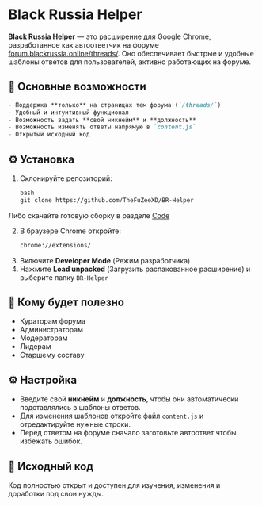 # Black Russia Helper

**Black Russia Helper** — это расширение для Google Chrome, разработанное как автоответчик на форуме [forum.blackrussia.online/threads/](https://forum.blackrussia.online/threads/). Оно обеспечивает быстрые и удобные шаблоны ответов для пользователей, активно работающих на форуме.

## 🧩 Основные возможности
```markdown
- Поддержка **только** на страницах тем форума (`/threads/`)
- Удобный и интуитивный функционал
- Возможность задать **свой никнейм** и **должность**
- Возможность изменять ответы напрямую в `content.js`
- Открытый исходный код
```
## ⚙️ Установка

1. Склонируйте репозиторий:
   ```markdown
   bash
   git clone https://github.com/TheFuZeeXD/BR-Helper
   ```

Либо скачайте готовую сборку в разделе [Code](https://github.com/TheFuZeeXD/BR-Helper/archive/refs/heads/main.zip)

2. В браузере Chrome откройте:
     ```markdown
   chrome://extensions/
   ```
4. Включите **Developer Mode** (Режим разработчика)
5. Нажмите **Load unpacked** (Загрузить распакованное расширение) и выберите папку `BR-Helper`

## 👤 Кому будет полезно

* Кураторам форума
* Администраторам
* Модераторам
* Лидерам
* Старшему составу

## ⚙️ Настройка

* Введите свой **никнейм** и **должность**, чтобы они автоматически подставлялись в шаблоны ответов.
* Для изменения шаблонов откройте файл `content.js` и отредактируйте нужные строки.
* Перед ответом на форуме сначало заготовьте автоответ чтобы избежать ошибок.

## 📂 Исходный код

Код полностью открыт и доступен для изучения, изменения и доработки под свои нужды.
